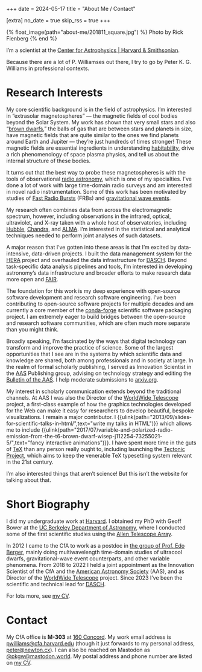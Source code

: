 +++
date = 2024-05-17
title = "About Me / Contact"

[extra]
no_date = true
skip_rss = true
+++

{% float_image(path="about-me/201811_square.jpg") %}
Photo by Rick Fienberg
{% end %}

I’m a scientist at the [Center for Astrophysics | Harvard &
Smithsonian](https://www.cfa.harvard.edu/).

Because there are a lot of P. Williamses out there, I try to go by Peter K. G.
Williams in professional contexts.


# Research Interests

My core scientific background is in the field of astrophysics. I’m interested in
“extrasolar magnetospheres” — the magnetic fields of cool bodies beyond the
Solar System. My work has shown that very small stars and also “[brown
dwarfs](https://en.wikipedia.org/wiki/Brown_dwarf),” the balls of gas that are
between stars and planets in size, have magnetic fields that are quite similar
to the ones we find planets around Earth and Jupiter — they’re just hundreds of
times stronger! These magnetic fields are essential ingredients in understanding
[habitability](https://en.wikipedia.org/wiki/Planetary_habitability), drive a
rich phenomenology of space plasma physics, and tell us about the internal
structure of these bodies.

It turns out that the best way to probe these magnetospheres is with the tools
of observational [radio
astronomy](https://en.wikipedia.org/wiki/Radio_astronomy), which is one of my
specialties. I’ve done a lot of work with large time-domain radio surveys and am
interested in novel radio instrumentation. Some of this work has been motivated
by studies of [Fast Radio
Bursts](https://en.wikipedia.org/wiki/Fast_radio_burst) (FRBs) and
[gravitational wave events](https://en.wikipedia.org/wiki/GW170817).

My research often combines data from across the electromagnetic spectrum,
however, including observations in the infrared, optical, ultraviolet, and X-ray
taken with a whole host of observatories, including
[Hubble](https://en.wikipedia.org/wiki/Hubble_Space_Telescope),
[Chandra](http://chandra.harvard.edu/), and
[ALMA](http://www.almaobservatory.org/). I’m interested in the statistical and
analytical techniques needed to perform joint analyses of such datasets.

A major reason that I’ve gotten into these areas is that I’m excited by
data-intensive, data-driven projects. I built the data management system for the
[HERA](https://reionization.org/) project and overhauled the data infrastructure
for [DASCH](https://dasch.cfa.harvard.edu/). Beyond task-specific data analysis
pipelines and tools, I’m interested in developing astronomy’s data
infrastructure and broader efforts to make research data more open and
[FAIR](https://www.go-fair.org/fair-principles/).

The foundation for this work is my deep experience with open-source software
development and research software engineering. I’ve been contributing to
open-source software projects for multiple decades and am currently a core
member of the [conda-forge](https://conda-forge.org/) scientific software
packaging project. I am extremely eager to build bridges between the open-source
and research software communities, which are often much more separate than you
might think.

Broadly speaking, I’m fascinated by the ways that digital technology can
transform and improve the practice of science. Some of the largest opportunities
that I see are in the systems by which scientific data and knowledge are shared,
both among professionals and in society at large. In the realm of formal
scholarly publishing, I served as Innovation Scientist in the
[AAS](https://aas.org/) Publishing group, advising on technology strategy and
editing the [Bulletin of the AAS](https://baas.aas.org/). I help moderate
submissions to [arxiv.org](https://arxiv.org/).

My interest in scholarly communication extends beyond the traditional channels.
At AAS I was also the Director of the [WorldWide
Telescope](https://worldwidetelescope.org/) project, a first-class example of
how the graphics technologies developed for the Web can make it easy for
researchers to develop beautiful, bespoke visualizations. I remain a major
contributor. I
{{ulink(path="2013/09/slides-for-scientific-talks-in-html/",text="write my talks in HTML")}}
which allows me to include
{{ulink(path="2017/07/variable-and-polarized-radio-emission-from-the-t6-brown-dwarf-wisep-j112254-73255021-5/",text="fancy interactive animations")}}.
I have spent more time in the guts of [TeX](https://en.wikipedia.org/wiki/TeX)
than any person really ought to, including launching the [Tectonic
Project](https://tectonic-typesetting.github.io/), which aims to keep the
venerable TeX typesetting system relevant in the 21st century.

I’m also interested things that aren’t science! But this isn’t the website for
talking about that.


# Short Biography

I did my undergraduate work at [Harvard](https://fas.harvard.edu/). I obtained
my PhD with Geoff Bower at the [UC Berkeley Department of
Astronomy](https://astro.berkeley.edu/), where I conducted some of the first
scientific studies using the [Allen Telescope Array](https://www.seti.org/ata).

In 2012 I came to the CfA to work as a postdoc in [the group of Prof. Edo
Berger](https://www.transients.science/), mainly doing multiwavelength
time-domain studies of ultracool dwarfs, gravitational-wave event counterparts,
and other variable phenomena. From 2018 to 2022 I held a joint appointment as
the Innovation Scientist of the CfA and the [American Astronomy
Society](https://aas.org/) (AAS), and as Director of the [WorldWide
Telescope](https://worldwidetelescope.org/) project. Since 2023 I’ve been the
scientific and technical lead for [DASCH](https://dasch.cfa.harvard.edu/).

For lots more, see [my CV](@/cv.md).


# Contact

My CfA office is **M-303** at [160 Concord](https://goo.gl/maps/4x5r67fTQDM2).
My work email address is
[pwilliams@cfa.harvard.edu](mailto:pwilliams@cfa.harvard.edu) (though it just
forwards to my personal address, [peter@newton.cx](mailto:peter@newton.cx)). I
can also be reached on Mastodon as
[@pkgw@mastodon.world](https://mastodon.world/@pkgw). My postal address and
phone number are listed on [my CV](@/cv.md).
